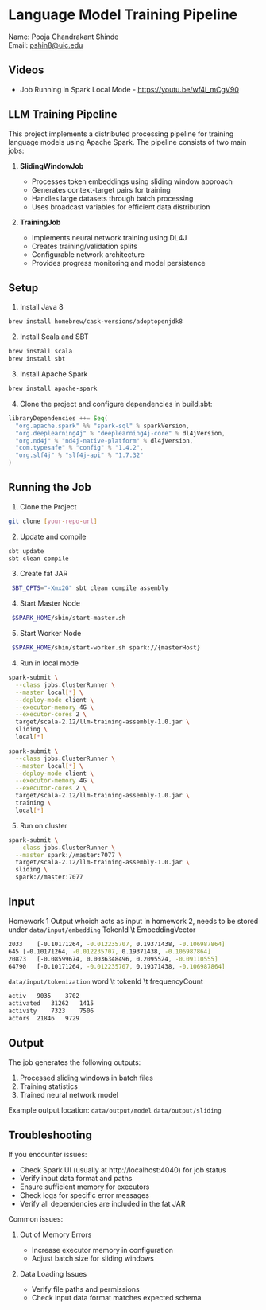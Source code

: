 # Language Model Training Pipeline

Name: Pooja Chandrakant Shinde  
Email: pshin8@uic.edu

## Videos
- Job Running in Spark Local Mode - https://youtu.be/wf4i_mCgV90

## LLM Training Pipeline
This project implements a distributed processing pipeline for training language models using Apache Spark. The pipeline consists of two main jobs:

1. **SlidingWindowJob**
   - Processes token embeddings using sliding window approach
   - Generates context-target pairs for training
   - Handles large datasets through batch processing
   - Uses broadcast variables for efficient data distribution

2. **TrainingJob**
   - Implements neural network training using DL4J
   - Creates training/validation splits
   - Configurable network architecture
   - Provides progress monitoring and model persistence

## Setup
1. Install Java 8
```bash
brew install homebrew/cask-versions/adoptopenjdk8
```

2. Install Scala and SBT
```bash
brew install scala
brew install sbt
```

3. Install Apache Spark
```bash
brew install apache-spark
```

4. Clone the project and configure dependencies in build.sbt:
```scala
libraryDependencies ++= Seq(
  "org.apache.spark" %% "spark-sql" % sparkVersion,
  "org.deeplearning4j" % "deeplearning4j-core" % dl4jVersion,
  "org.nd4j" % "nd4j-native-platform" % dl4jVersion,
  "com.typesafe" % "config" % "1.4.2",
  "org.slf4j" % "slf4j-api" % "1.7.32"
)
```

## Running the Job

1. Clone the Project
```bash
git clone [your-repo-url]
```

2. Update and compile
```bash
sbt update
sbt clean compile
```

3. Create fat JAR
```bash
 SBT_OPTS="-Xmx2G" sbt clean compile assembly
```

4. Start Master Node
```bash
 $SPARK_HOME/sbin/start-master.sh
```

5. Start Worker Node
```bash
 $SPARK_HOME/sbin/start-worker.sh spark://{masterHost}
```

4. Run in local mode
```bash
spark-submit \
  --class jobs.ClusterRunner \
  --master local[*] \
  --deploy-mode client \
  --executor-memory 4G \
  --executor-cores 2 \
  target/scala-2.12/llm-training-assembly-1.0.jar \
  sliding \
  local[*]
```

```bash
spark-submit \
  --class jobs.ClusterRunner \
  --master local[*] \
  --deploy-mode client \
  --executor-memory 4G \
  --executor-cores 2 \
  target/scala-2.12/llm-training-assembly-1.0.jar \
  training \
  local[*]
```

5. Run on cluster
```bash
spark-submit \
  --class jobs.ClusterRunner \
  --master spark://master:7077 \
  target/scala-2.12/llm-training-assembly-1.0.jar \
  sliding \
  spark://master:7077
```

## Input
Homework 1 Output whoich acts as input in homework 2, needs to be stored under
`data/input/embedding`
TokenId \t EmbeddingVector
```bash
2033	[-0.10171264, -0.012235707, 0.19371438, -0.106987864]
645	[-0.10171264, -0.012235707, 0.19371438, -0.106987864]
20873	[-0.08599674, 0.0036348496, 0.2095524, -0.09110555]
64790	[-0.10171264, -0.012235707, 0.19371438, -0.106987864]
```

`data/input/tokenization`
word \t tokenId \t frequencyCount
```bash
activ	9035	3702
activated	31262	1415
activity	7323	7506
actors	21846	9729
```

## Output
The job generates the following outputs:
1. Processed sliding windows in batch files
2. Training statistics
3. Trained neural network model

Example output location: `data/output/model` `data/output/sliding`

## Troubleshooting
If you encounter issues:
* Check Spark UI (usually at http://localhost:4040) for job status
* Verify input data format and paths
* Ensure sufficient memory for executors
* Check logs for specific error messages
* Verify all dependencies are included in the fat JAR

Common issues:
1. Out of Memory Errors
   - Increase executor memory in configuration
   - Adjust batch size for sliding windows

2. Data Loading Issues
   - Verify file paths and permissions
   - Check input data format matches expected schema
